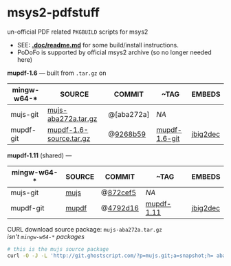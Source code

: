 msys2-pdfstuff
==============

un-official PDF related `PKGBUILD` scripts for msys2


- SEE: [**.doc/readme.md**](.doc/readme.md) for some build/install instructions.
- PoDoFo is supported by official msys2 archive (so no longer needed here)

**mupdf-1.6** — built from `.tar.gz` on 

| mingw-w64-* | SOURCE                    | COMMIT     | ~TAG         | EMBEDS   |
| --------    | --------                  |--------    | --------     | -------- |
| mujs-git    | [mujs-aba272a.tar.gz]          | @[aba272a] | *NA* ||
| mupdf-git   | [mupdf-1.6-source.tar.gz] | @[9268b59] | [mupdf-1.6-git] | [jbig2dec] |

**mupdf-1.11** (shared) — 

| mingw-w64-* | SOURCE    | COMMIT     | ~TAG         | EMBEDS   |
| --------    | --------  |--------    | --------     | -------- |
| mujs-git     | [mujs]   | @[872cef5]  | *NA*         ||
| mupdf-git    | [mupdf]  | @[4792d16]  | [mupdf-1.11] | [jbig2dec]

[mupdf]:https://github.com/ArtifexSoftware/mupdf

<!-- mupdf-1.6 9268b59ffcb5e5a276324d692c9d63c0e2f1e3ce -->

[mujs]:https://github.com/ArtifexSoftware/mujs
[4792d16]:https://github.com/ArtifexSoftware/mujs/commit/4792d16f17b15a1eca3c2a9c856dc13fda1d23c5
[mujs-aba272a.tar.gz]: http://git.ghostscript.com/?p=mujs.git;a=snapshot;h=aba272ac959329476ce73bc7d69d14ad7779c754;sf=tgz

[mupdf-1.6-git]:https://github.com/ArtifexSoftware/mupdf/tree/1.6
[mupdf-1.6-source.tar.gz]:http://mupdf.com/downloads/archive/mupdf-1.6-source.tar.gz
[mupdf-1.11]:https://github.com/ArtifexSoftware/mupdf/tree/1.11

[9268b59]:https://github.com/ArtifexSoftware/mupdf/tree/9268b59ffcb5e5a276324d692c9d63c0e2f1e3ce

[872cef5]:https://github.com/ArtifexSoftware/mujs/commit/872cef584db8fdb766f03e7cc5df8e6ea5c7ebdc

[jbig2dec]:https://github.com/ArtifexSoftware/jbig2dec
[v1.0.1]:https://github.com/ArtifexSoftware/mujs/releases/tag/1.0.1


CURL download source package: `mujs-aba272a.tar.gz`  
*isn't `mingw-w64-*` packages*
```bash
# this is the mujs source package
curl -O -J -L 'http://git.ghostscript.com/?p=mujs.git;a=snapshot;h= aba272ac959329476ce73bc7d69d14ad7779c754;sf=tgz'
```


